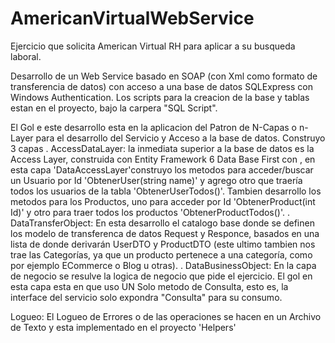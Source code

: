 # AmericanVirtualWebService
Ejercicio que solicita American Virtual RH para aplicar a su busqueda laboral.

Desarrollo de un Web Service basado en SOAP (con Xml como formato de transferencia de datos) con acceso
a una base de datos SQLExpress con Windows Authentication.
Los scripts para la creacion de la base y tablas estan en el proyecto, bajo la carpera "SQL Script".

El Gol e este desarrollo esta en la aplicacion del Patron de N-Capas o n-Layer para el desarrollo del Servicio y Acceso a la base de datos.
Construyo 3 capas
. AccessDataLayer: la inmediata superior a la base de datos es la Access Layer, construida con Entity Framework 6 Data Base First con ,
en esta capa 'DataAccessLayer'construyo los metodos para acceder/buscar un Usuario por Id 'ObtenerUser(string name)' y agrego otro que traería todos los usuarios 
de la tabla 'ObtenerUserTodos()'. Tambien desarrollo los metodos para los Productos, uno para acceder por Id 'ObtenerProduct(int Id)' y otro para
traer todos los productos 'ObtenerProductTodos()'.
. DataTransferObject: En esta desarrollo el catalogo base donde se definen los modelo de transferenca de datos Request y Responce, basados en una lista
de donde derivarán UserDTO y ProductDTO (este ultimo tambien nos trae las Categorías, ya que un producto pertenece a una categoría, como
por ejemplo ECommerce o Blog u otras).
. DataBusinessObject: En la capa de negocio se resulve la logica de negocio que pide el ejercicio. El gol en esta capa esta en que
uso UN Solo metodo de Consulta, esto es, la interface del servicio solo expondra "Consulta" para su consumo.

Logueo:
El Logueo de Errores o de las operaciones se hacen en un Archivo de Texto y esta implementado en el proyecto 'Helpers'



